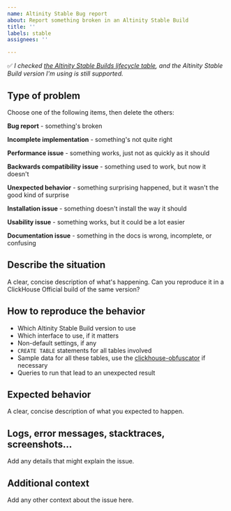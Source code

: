 ```yaml
---
name: Altinity Stable Bug report
about: Report something broken in an Altinity Stable Build
title: ''
labels: stable
assignees: ''

---
```


✅  *I checked [the Altinity Stable Builds lifecycle table](https://docs.altinity.com/altinitystablebuilds/#altinity-stable-builds-life-cycle-table), and the Altinity Stable Build version I'm using is still supported.*

## Type of problem
Choose one of the following items, then delete the others: 

**Bug report** - something's broken

**Incomplete implementation** - something's not quite right

**Performance issue** - something works, just not as quickly as it should

**Backwards compatibility issue** - something used to work, but now it doesn't

**Unexpected behavior** - something surprising happened, but it wasn't the good kind of surprise

**Installation issue** - something doesn't install the way it should

**Usability issue** - something works, but it could be a lot easier

**Documentation issue** - something in the docs is wrong, incomplete, or confusing

## Describe the situation
A clear, concise description of what's happening. Can you reproduce it in a ClickHouse Official build of the same version?

## How to reproduce the behavior

* Which Altinity Stable Build version to use 
* Which interface to use, if it matters
* Non-default settings, if any
* `CREATE TABLE` statements for all tables involved
* Sample data for all these tables, use the [clickhouse-obfuscator](https://github.com/ClickHouse/ClickHouse/blob/31fd4f5eb41d5ec26724fc645c11fe4d62eae07f/programs/obfuscator/README.md) if necessary
* Queries to run that lead to an unexpected result

## Expected behavior
A clear, concise description of what you expected to happen.

## Logs, error messages, stacktraces, screenshots...
Add any details that might explain the issue.

## Additional context
Add any other context about the issue here.
